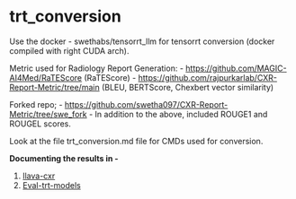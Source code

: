 # trt_conversion

Use the docker - swethabs/tensorrt_llm for tensorrt conversion (docker compiled with right CUDA arch).


Metric used for Radiology Report Generation:
    - https://github.com/MAGIC-AI4Med/RaTEScore (RaTEScore)
    - https://github.com/rajpurkarlab/CXR-Report-Metric/tree/main (BLEU, BERTScore, Chexbert vector similarity)

Forked repo;
    - https://github.com/swetha097/CXR-Report-Metric/tree/swe_fork - In addition to the above, included ROUGE1 and ROUGEL scores.

Look at the file trt_conversion.md file for CMDs used for conversion.

**Documenting the results in -** 
1.  [llava-cxr](https://multicorewareinc1-my.sharepoint.com/:x:/r/personal/siva_ayyadurai_multicorewareinc_com/_layouts/15/Doc.aspx?sourcedoc=%7B6E98D5B4-C875-5FE2-88FE-41C6EF4958EF%7D&file=VLMs%20Testing.xlsx&action=default&mobileredirect=true&DefaultItemOpen=1&web=1) 
2. [Eval-trt-models](https://multicorewareinc1-my.sharepoint.com/:x:/r/personal/swetha_multicorewareinc_com/_layouts/15/Doc.aspx?sourcedoc=%7BA473D144-2727-4E05-806F-CDF1DF333159%7D&file=Evaluation%20-%20Trt%20models.xlsx&action=default&mobileredirect=true&DefaultItemOpen=1)


